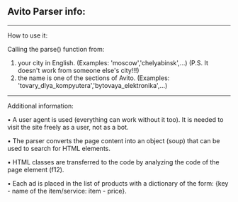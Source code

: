 Avito Parser info:
------------------------------
**********
  How to use it:
  
  Calling the parse() function from:
  1) your city in English. (Examples: 'moscow','chelyabinsk',...) (P.S. It doesn't work from someone else's city!!!)
  2) the name is one of the sections of Avito. (Examples: 'tovary_dlya_kompyutera','bytovaya_elektronika',...)
**********
  Additional information:

  • A user agent is used (everything can work without it too). It is needed to visit the site freely as a user, not as a bot.
  
  • The parser converts the page content into an object (soup) that can be used to search for HTML elements.
  
  • HTML classes are transferred to the code by analyzing the code of the page element (f12).

  • Each ad is placed in the list of products with a dictionary of the form: {key - name of the item/service: item - price}.
